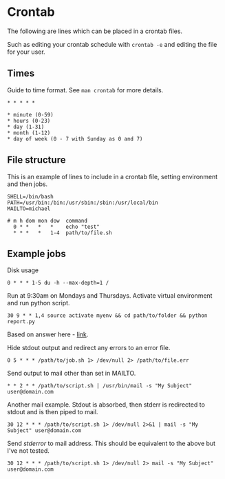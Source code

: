 # Crontab

The following are lines which can be placed in a crontab files.

Such as editing your crontab schedule with `crontab -e` and editing the file for your user.

## Times

Guide to time format. See `man crontab` for more details.

```
* * * * *

* minute (0-59)
* hours (0-23)
* day (1-31)
* month (1-12)
* day of week (0 - 7 with Sunday as 0 and 7)
```

## File structure

This is an example of lines to include in a crontab file, setting environment and then jobs.

```
SHELL=/bin/bash
PATH=/usr/bin:/bin:/usr/sbin:/sbin:/usr/local/bin
MAILTO=michael

# m h dom mon dow  command
  0 * *   *   *    echo "test"
  * * *   *   1-4  path/to/file.sh

```

## Example jobs

Disk usage

`0 * * * 1-5 du -h --max-depth=1 /`

Run at 9:30am on Mondays and Thursdays. Activate virtual environment and run python script.

`30 9 * * 1,4 source activate myenv && cd path/to/folder && python report.py`

Based on answer here - [link](https://superuser.com/questions/122246/how-can-i-view-results-of-my-cron-jobs).

Hide stdout output and redirect any errors to an error file.

`0 5 * * * /path/to/job.sh 1> /dev/null 2> /path/to/file.err`

Send output to mail other than set in MAILTO.

`* * 2 * * /path/to/script.sh | /usr/bin/mail -s "My Subject" user@domain.com`

Another mail example. Stdout is absorbed, then stderr is redirected to stdout and is then piped to mail.

`30 12 * * * /path/to/script.sh 1> /dev/null 2>&1 | mail -s "My Subject" user@domain.com`

Send _stderror_ to mail address. This should be equivalent to the above but I've not tested.

`30 12 * * * /path/to/script.sh 1> /dev/null 2> mail -s "My Subject" user@domain.com`
